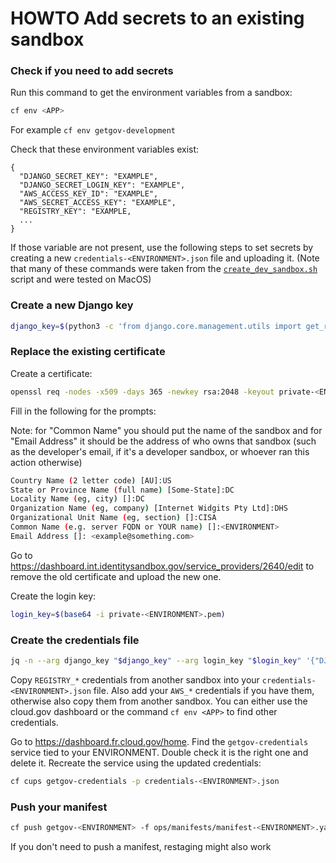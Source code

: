# HOWTO Add secrets to an existing sandbox


### Check if you need to add secrets
Run this command to get the environment variables from a sandbox:

```sh
cf env <APP>
```
For example `cf env getgov-development`

Check that these environment variables exist:
```
{
  "DJANGO_SECRET_KEY": "EXAMPLE",
  "DJANGO_SECRET_LOGIN_KEY": "EXAMPLE",
  "AWS_ACCESS_KEY_ID": "EXAMPLE",
  "AWS_SECRET_ACCESS_KEY": "EXAMPLE",
  "REGISTRY_KEY": "EXAMPLE,
  ...
}
```

If those variable are not present, use the following steps to set secrets by creating a new `credentials-<ENVIRONMENT>.json` file and uploading it.
(Note that many of these commands were taken from the [`create_dev_sandbox.sh`](../../../ops/scripts/create_dev_sandbox.sh) script and were tested on MacOS)

### Create a new Django key
```sh
django_key=$(python3 -c 'from django.core.management.utils import get_random_secret_key; print(get_random_secret_key())')
```

### Replace the existing certificate 
Create a certificate:
```sh
openssl req -nodes -x509 -days 365 -newkey rsa:2048 -keyout private-<ENVIRONMENT>.pem -out public-<ENVIRONMENT>.crt
```

Fill in the following for the prompts:

Note: for "Common Name" you should put the name of the sandbox and for "Email Address" it should be the address of who owns that sandbox (such as the developer's email, if it's a developer sandbox, or whoever ran this action otherwise)

```sh
Country Name (2 letter code) [AU]:US
State or Province Name (full name) [Some-State]:DC
Locality Name (eg, city) []:DC
Organization Name (eg, company) [Internet Widgits Pty Ltd]:DHS
Organizational Unit Name (eg, section) []:CISA
Common Name (e.g. server FQDN or YOUR name) []:<ENVIRONMENT>
Email Address []: <example@something.com>
```
Go to https://dashboard.int.identitysandbox.gov/service_providers/2640/edit to remove the old certificate and upload the new one. 

Create the login key:
```sh
login_key=$(base64 -i private-<ENVIRONMENT>.pem)
```

### Create the credentials file
```sh
jq -n --arg django_key "$django_key" --arg login_key "$login_key" '{"DJANGO_SECRET_KEY":$django_key,"DJANGO_SECRET_LOGIN_KEY":$login_key}' > credentials-<ENVIRONMENT>.json
```

Copy `REGISTRY_*` credentials from another sandbox into your `credentials-<ENVIRONMENT>.json` file.  Also add your `AWS_*` credentials if you have them, otherwise also copy them from another sandbox. You can either use the cloud.gov dashboard or the command `cf env <APP>` to find other credentials.

Go to https://dashboard.fr.cloud.gov/home.  Find the `getgov-credentials` service tied to your ENVIRONMENT. Double check it is the right one and delete it. Recreate the service using the updated credentials:
```sh
cf cups getgov-credentials -p credentials-<ENVIRONMENT>.json
```

### Push your manifest

```sh
cf push getgov-<ENVIRONMENT> -f ops/manifests/manifest-<ENVIRONMENT>.yaml
```

If you don't need to push a manifest, restaging might also work